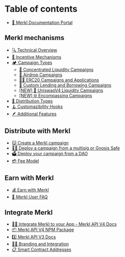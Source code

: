 # Table of contents

- [🥨 Merkl Documentation Portal](README.md)

## Merkl mechanisms

- [🔍 Technical Overview](mechanisms/technical-overview.md)
- [🪷 Incentive Mechanisms](mechanisms/incentive-mechanisms.md)
- [🏕️ Campaign Types](mechanisms/campaigns/README.md.md)
  - [🦄 Concentrated Liquidity Campaigns](mechanisms/campaigns/concentrated-liquidity-mechanisms.md)
  - [🏹 Airdrop Campaigns](mechanisms/campaigns/airdrop.md)
  - [🧑‍🌾 ERC20 Campaigns and Applications](mechanisms/campaigns/erc20-mechanisms.md)
  - [🏦 Custom Lending and Borrowing Campaigns](mechanisms/campaigns/lending-borrowing.md)
  - [[NEW] 🎣 UniswapV4 Liquidity Campaigns](mechanisms/campaigns/uniswapv4.md)
  - [[NEW] 🌐 Encompassing Campaigns](mechanisms/campaigns/encompassing.md)
- [💸 Distribution Types](mechanisms/distributions/README.md)
- [🪝 Customazibility Hooks](mechanisms/hooks/README.md)
- [🪶 Additional Features](mechanisms/features/README.md)

## Distribute with Merkl

- [😽 Create a Merkl campaign](distribute-with-merkl/README.md)
- [🧑‍🔬 Deploy a campaign from a multisig or Gnosis Safe](distribute-with-merkl/deploy-your-campaign-from-a-multisig-or-gnosis-safe.md)
- [🗳️ Deploy your campaign from a DAO](distribute-with-merkl/deploy-your-campaign-from-dao.md)
- [💳 Fee Model](distribute-with-merkl/fee-model.md)

## Earn with Merkl

- [💰 Earn with Merkl](earning-with-merkl/README.md)
- [📝 Merkl User FAQ](earning-with-merkl/FAQ-earn.md)

## Integrate Merkl

- [👩‍💻 Integrate Merkl to your App - Merkl API V4 Docs](integrate-merkl/app.md)
- [📦 Merkl API V4 NPM Package](integrate-merkl/merkl-api-package.md)
- [3️⃣ Merkl API V3 Docs](integrate-merkl/deprecated-v3-endpoints.md)
- [🧑‍🎨 Branding and Integration](integrate-merkl/branding-and-integration.md)
- [📋 Smart Contract Addresses]((integrate-merkl/smart-contract-addresses.md))
